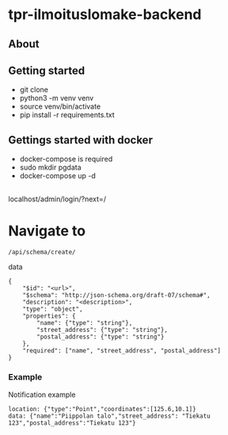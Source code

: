 # tpr-ilmoituslomake-backend

## About


## Getting started

* git clone <thisrepo>
* python3 -m venv venv
* source venv/bin/activate
* pip install -r requirements.txt


## Gettings started with docker

* docker-compose is required
* sudo mkdir pgdata
* docker-compose up -d

##

localhost/admin/login/?next=/

# Navigate to

```
/api/schema/create/
```

data

```
{
	"$id": "<url>",
	"$schema": "http://json-schema.org/draft-07/schema#",
	"description": "<description>",
	"type": "object",
	"properties": {
		"name": {"type": "string"},
		"street_address": {"type": "string"},
		"postal_address": {"type": "string"}
	},
	"required": ["name", "street_address", "postal_address"]
}
```

### Example

Notification example

```
location: {"type":"Point","coordinates":[125.6,10.1]}
data: {"name":"Piippolan talo","street_address": "Tiekatu 123","postal_address":"Tiekatu 123"}
```